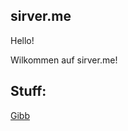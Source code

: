 ## sirver.me

Hello!

Wilkommen auf sirver.me!

<h2>Stuff:</h2>
<a href="https://github.com/fabianflu/sirver.me/tree/master/Gibb/">Gibb</a>
